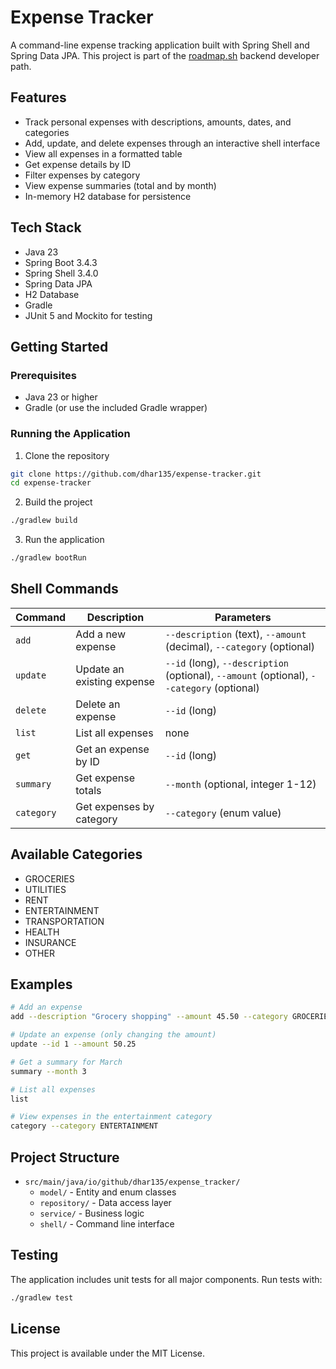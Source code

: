 # Expense Tracker

A command-line expense tracking application built with Spring Shell and Spring Data JPA. This project is part of the [roadmap.sh](https://roadmap.sh) backend developer path.

## Features

- Track personal expenses with descriptions, amounts, dates, and categories
- Add, update, and delete expenses through an interactive shell interface
- View all expenses in a formatted table
- Get expense details by ID
- Filter expenses by category
- View expense summaries (total and by month)
- In-memory H2 database for persistence

## Tech Stack

- Java 23
- Spring Boot 3.4.3
- Spring Shell 3.4.0
- Spring Data JPA
- H2 Database
- Gradle
- JUnit 5 and Mockito for testing

## Getting Started

### Prerequisites

- Java 23 or higher
- Gradle (or use the included Gradle wrapper)

### Running the Application

1. Clone the repository
```bash
git clone https://github.com/dhar135/expense-tracker.git
cd expense-tracker
```

2. Build the project
```bash
./gradlew build
```

3. Run the application
```bash
./gradlew bootRun
```

## Shell Commands

| Command | Description | Parameters |
|---------|-------------|------------|
| `add` | Add a new expense | `--description` (text), `--amount` (decimal), `--category` (optional) |
| `update` | Update an existing expense | `--id` (long), `--description` (optional), `--amount` (optional), `--category` (optional) |
| `delete` | Delete an expense | `--id` (long) |
| `list` | List all expenses | none |
| `get` | Get an expense by ID | `--id` (long) |
| `summary` | Get expense totals | `--month` (optional, integer 1-12) |
| `category` | Get expenses by category | `--category` (enum value) |

## Available Categories

- GROCERIES
- UTILITIES
- RENT
- ENTERTAINMENT
- TRANSPORTATION
- HEALTH
- INSURANCE
- OTHER

## Examples

```bash
# Add an expense
add --description "Grocery shopping" --amount 45.50 --category GROCERIES

# Update an expense (only changing the amount)
update --id 1 --amount 50.25

# Get a summary for March
summary --month 3

# List all expenses
list

# View expenses in the entertainment category
category --category ENTERTAINMENT
```

## Project Structure

- `src/main/java/io/github/dhar135/expense_tracker/`
  - `model/` - Entity and enum classes
  - `repository/` - Data access layer
  - `service/` - Business logic
  - `shell/` - Command line interface

## Testing

The application includes unit tests for all major components. Run tests with:

```bash
./gradlew test
```

## License

This project is available under the MIT License. 